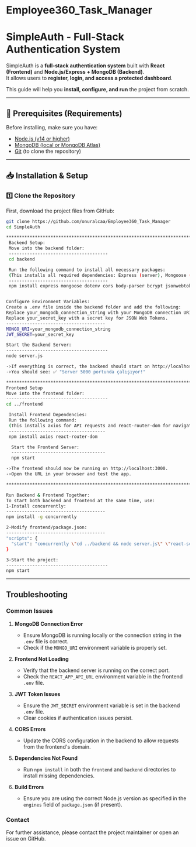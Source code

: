 # Employee360_Task_Manager

# SimpleAuth - Full-Stack Authentication System

SimpleAuth is a **full-stack authentication system** built with **React (Frontend)** and **Node.js/Express + MongoDB (Backend)**.  
It allows users to **register, login, and access a protected dashboard**.

This guide will help you **install, configure, and run** the project from scratch.

---

## 📌 Prerequisites (Requirements)
Before installing, make sure you have:

- [Node.js (v14 or higher)](https://nodejs.org/)
- [MongoDB (local or MongoDB Atlas)](https://www.mongodb.com/)
- [Git](https://git-scm.com/) (to clone the repository)

---

## 📥 Installation & Setup

### 1️⃣ **Clone the Repository**
First, download the project files from GitHub:
```bash
git clone https://github.com/onuralcaa/Employee360_Task_Manager
cd SimpleAuth

******************************************************************************************************
 Backend Setup:
 Move into the backend folder:
 --------------------------------------
 cd backend

 Run the following command to install all necessary packages:
 (This installs all required dependencies: Express (server), Mongoose (MongoDB), CORS, JWT, bcrypt, etc.)
 --------------------------------------
 npm install express mongoose dotenv cors body-parser bcrypt jsonwebtoken


Configure Environment Variables:
Create a .env file inside the backend folder and add the following:
Replace your_mongodb_connection_string with your MongoDB connection URI.
Replace your_secret_key with a secret key for JSON Web Tokens.
--------------------------------------
MONGO_URI=your_mongodb_connection_string
JWT_SECRET=your_secret_key

Start the Backend Server:
---------------------------------------
node server.js

->If everything is correct, the backend should start on http://localhost:5000.
->You should see: ✅ "Server 5000 portunda çalışıyor!"

******************************************************************************************************
Frontend Setup
Move into the frontend folder:
---------------------------------------
cd ../frontend

 Install Frontend Dependencies:
 Run the following command:
 (This installs axios for API requests and react-router-dom for navigation.)
 -------------------------------------
 npm install axios react-router-dom

  Start the Frontend Server:
  ------------------------------------
  npm start

->The frontend should now be running on http://localhost:3000.
->Open the URL in your browser and test the app.

*****************************************************************************************************

Run Backend & Frontend Together:
To start both backend and frontend at the same time, use:
1-Install concurrently:
--------------------------------------
npm install -g concurrently

2-Modify frontend/package.json:
--------------------------------------
"scripts": {
  "start": "concurrently \"cd ../backend && node server.js\" \"react-scripts start\""
}

3-Start the project:
---------------------------------------
npm start
```

---

## Troubleshooting

### Common Issues

1. **MongoDB Connection Error**
   - Ensure MongoDB is running locally or the connection string in the `.env` file is correct.
   - Check if the `MONGO_URI` environment variable is properly set.

2. **Frontend Not Loading**
   - Verify that the backend server is running on the correct port.
   - Check the `REACT_APP_API_URL` environment variable in the frontend `.env` file.

3. **JWT Token Issues**
   - Ensure the `JWT_SECRET` environment variable is set in the backend `.env` file.
   - Clear cookies if authentication issues persist.

4. **CORS Errors**
   - Update the CORS configuration in the backend to allow requests from the frontend's domain.

5. **Dependencies Not Found**
   - Run `npm install` in both the `frontend` and `backend` directories to install missing dependencies.

6. **Build Errors**
   - Ensure you are using the correct Node.js version as specified in the `engines` field of `package.json` (if present).

### Contact
For further assistance, please contact the project maintainer or open an issue on GitHub.


